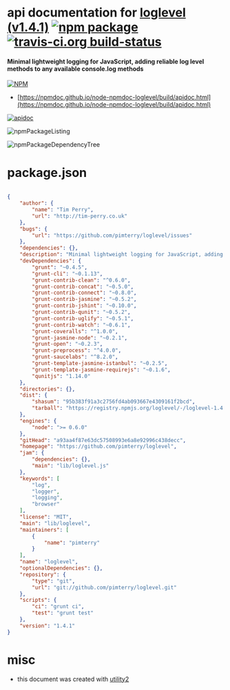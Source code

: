 # api documentation for  [loglevel (v1.4.1)](https://github.com/pimterry/loglevel)  [![npm package](https://img.shields.io/npm/v/npmdoc-loglevel.svg?style=flat-square)](https://www.npmjs.org/package/npmdoc-loglevel) [![travis-ci.org build-status](https://api.travis-ci.org/npmdoc/node-npmdoc-loglevel.svg)](https://travis-ci.org/npmdoc/node-npmdoc-loglevel)
#### Minimal lightweight logging for JavaScript, adding reliable log level methods to any available console.log methods

[![NPM](https://nodei.co/npm/loglevel.png?downloads=true&downloadRank=true&stars=true)](https://www.npmjs.com/package/loglevel)

- [https://npmdoc.github.io/node-npmdoc-loglevel/build/apidoc.html](https://npmdoc.github.io/node-npmdoc-loglevel/build/apidoc.html)

[![apidoc](https://npmdoc.github.io/node-npmdoc-loglevel/build/screenCapture.buildCi.browser.%252Ftmp%252Fbuild%252Fapidoc.html.png)](https://npmdoc.github.io/node-npmdoc-loglevel/build/apidoc.html)

![npmPackageListing](https://npmdoc.github.io/node-npmdoc-loglevel/build/screenCapture.npmPackageListing.svg)

![npmPackageDependencyTree](https://npmdoc.github.io/node-npmdoc-loglevel/build/screenCapture.npmPackageDependencyTree.svg)



# package.json

```json

{
    "author": {
        "name": "Tim Perry",
        "url": "http://tim-perry.co.uk"
    },
    "bugs": {
        "url": "https://github.com/pimterry/loglevel/issues"
    },
    "dependencies": {},
    "description": "Minimal lightweight logging for JavaScript, adding reliable log level methods to any available console.log methods",
    "devDependencies": {
        "grunt": "~0.4.5",
        "grunt-cli": "~0.1.13",
        "grunt-contrib-clean": "^0.6.0",
        "grunt-contrib-concat": "~0.5.0",
        "grunt-contrib-connect": "~0.8.0",
        "grunt-contrib-jasmine": "~0.5.2",
        "grunt-contrib-jshint": "~0.10.0",
        "grunt-contrib-qunit": "~0.5.2",
        "grunt-contrib-uglify": "~0.5.1",
        "grunt-contrib-watch": "~0.6.1",
        "grunt-coveralls": "^1.0.0",
        "grunt-jasmine-node": "~0.2.1",
        "grunt-open": "~0.2.3",
        "grunt-preprocess": "^4.0.0",
        "grunt-saucelabs": "^8.2.0",
        "grunt-template-jasmine-istanbul": "~0.2.5",
        "grunt-template-jasmine-requirejs": "~0.1.6",
        "qunitjs": "1.14.0"
    },
    "directories": {},
    "dist": {
        "shasum": "95b383f91a3c2756fd4ab093667e4309161f2bcd",
        "tarball": "https://registry.npmjs.org/loglevel/-/loglevel-1.4.1.tgz"
    },
    "engines": {
        "node": ">= 0.6.0"
    },
    "gitHead": "a93aa4f87e63dc57508993e6a8e92996c438decc",
    "homepage": "https://github.com/pimterry/loglevel",
    "jam": {
        "dependencies": {},
        "main": "lib/loglevel.js"
    },
    "keywords": [
        "log",
        "logger",
        "logging",
        "browser"
    ],
    "license": "MIT",
    "main": "lib/loglevel",
    "maintainers": [
        {
            "name": "pimterry"
        }
    ],
    "name": "loglevel",
    "optionalDependencies": {},
    "repository": {
        "type": "git",
        "url": "git://github.com/pimterry/loglevel.git"
    },
    "scripts": {
        "ci": "grunt ci",
        "test": "grunt test"
    },
    "version": "1.4.1"
}
```



# misc
- this document was created with [utility2](https://github.com/kaizhu256/node-utility2)
